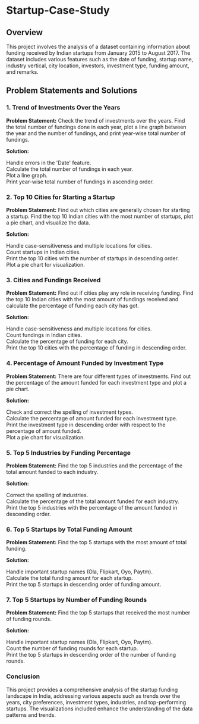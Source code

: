 # Startup-Case-Study

<h2>Overview</h2>
This project involves the analysis of a dataset containing information about funding received by Indian startups from January 2015 to August 2017. The dataset includes various features such as the date of funding, startup name, industry vertical, city location, investors, investment type, funding amount, and remarks.<br>

<h2>Problem Statements and Solutions</h2>
<h3>1. Trend of Investments Over the Years</h3>
<b>Problem Statement:</b>
Check the trend of investments over the years. Find the total number of fundings done in each year, plot a line graph between the year and the number of fundings, and print year-wise total number of fundings.<br>

<b>Solution:</b>

Handle errors in the 'Date' feature.<br>
Calculate the total number of fundings in each year.<br>
Plot a line graph.<br>
Print year-wise total number of fundings in ascending order.<br>
<h3>2. Top 10 Cities for Starting a Startup</h3>
<b>Problem Statement:</b>
Find out which cities are generally chosen for starting a startup. Find the top 10 Indian cities with the most number of startups, plot a pie chart, and visualize the data.<br>

<b>Solution:</b>

Handle case-sensitiveness and multiple locations for cities.<br>
Count startups in Indian cities.<br>
Print the top 10 cities with the number of startups in descending order.<br>
Plot a pie chart for visualization.<br>
<h3>3. Cities and Fundings Received</h3>
<b>Problem Statement:</b>
Find out if cities play any role in receiving funding. Find the top 10 Indian cities with the most amount of fundings received and calculate the percentage of funding each city has got.<br>

<b>Solution:</b>

Handle case-sensitiveness and multiple locations for cities.<br>
Count fundings in Indian cities.<br>
Calculate the percentage of funding for each city.<br>
Print the top 10 cities with the percentage of funding in descending order.<br>
<h3>4. Percentage of Amount Funded by Investment Type</h3>
<b>Problem Statement:</b>
There are four different types of investments. Find out the percentage of the amount funded for each investment type and plot a pie chart.<br>

<b>Solution:</b>

Check and correct the spelling of investment types.<br>
Calculate the percentage of amount funded for each investment type.<br>
Print the investment type in descending order with respect to the percentage of amount funded.<br>
Plot a pie chart for visualization.<br>
<h3>5. Top 5 Industries by Funding Percentage</h3>
<b>Problem Statement:</b>
Find the top 5 industries and the percentage of the total amount funded to each industry.<br>

<b>Solution:</b>

Correct the spelling of industries.<br>
Calculate the percentage of the total amount funded for each industry.<br>
Print the top 5 industries with the percentage of the amount funded in descending order.<br>
<h3>6. Top 5 Startups by Total Funding Amount</h3>
<b>Problem Statement:</b>
Find the top 5 startups with the most amount of total funding.<br>

<b>Solution:</b>

Handle important startup names (Ola, Flipkart, Oyo, Paytm).<br>
Calculate the total funding amount for each startup.<br>
Print the top 5 startups in descending order of funding amount.<br>
<h3>7. Top 5 Startups by Number of Funding Rounds</h3>
<b>Problem Statement:</b>
Find the top 5 startups that received the most number of funding rounds.<br>

<b>Solution:</b>

Handle important startup names (Ola, Flipkart, Oyo, Paytm).<br>
Count the number of funding rounds for each startup.<br>
Print the top 5 startups in descending order of the number of funding rounds.<br>
<h3>Conclusion</h3>
This project provides a comprehensive analysis of the startup funding landscape in India, addressing various aspects such as trends over the years, city preferences, investment types, industries, and top-performing startups. The visualizations included enhance the understanding of the data patterns and trends.<br>
